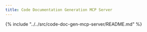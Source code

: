 ```yaml
---
title: Code Documentation Generation MCP Server
---
```


{% include "../../src/code-doc-gen-mcp-server/README.md" %}
